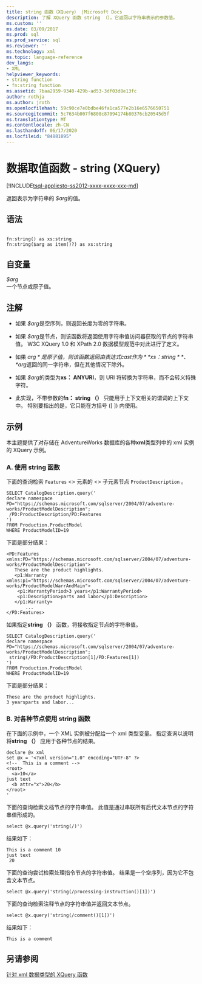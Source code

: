 ```yaml
---
title: string 函数（XQuery） |Microsoft Docs
description: 了解 XQuery 函数 string （），它返回以字符串表示的参数值。
ms.custom: ''
ms.date: 03/09/2017
ms.prod: sql
ms.prod_service: sql
ms.reviewer: ''
ms.technology: xml
ms.topic: language-reference
dev_langs:
- XML
helpviewer_keywords:
- string function
- fn:string function
ms.assetid: 7baa2959-9340-429b-ad53-3df03d8e13fc
author: rothja
ms.author: jroth
ms.openlocfilehash: 59c90ce7e0bdbe46fa1ca577e2b16e6576650751
ms.sourcegitcommit: 5c7634b007f6808c87094174b80376cb20545d5f
ms.translationtype: MT
ms.contentlocale: zh-CN
ms.lasthandoff: 06/17/2020
ms.locfileid: "84881895"
---
```

# <a name="data-accessor-functions---string-xquery"></a>数据取值函数 - string (XQuery)
[!INCLUDE[tsql-appliesto-ss2012-xxxx-xxxx-xxx-md](../includes/tsql-appliesto-ss2012-xxxx-xxxx-xxx-md.md)]

  返回表示为字符串的 *$arg*的值。  
  
## <a name="syntax"></a>语法  
  
```  
  
fn:string() as xs:string  
fn:string($arg as item()?) as xs:string  
```  
  
## <a name="arguments"></a>自变量  
 *$arg*  
 一个节点或原子值。  
  
## <a name="remarks"></a>注解  
  
-   如果 *$arg*是空序列，则返回长度为零的字符串。  
  
-   如果 *$arg*是节点，则该函数将返回使用字符串值访问器获取的节点的字符串值。 W3C XQuery 1.0 和 XPath 2.0 数据模型规范中对此进行了定义。  
  
-   如果 *$arg*是原子值，则该函数返回由表达式 cast 作为**xs： string**、 *$arg*返回的同一字符串，但在其他情况下除外。  
  
-   如果 *$arg*的类型为**xs： ANYURI**，则 URI 将转换为字符串，而不会转义特殊字符。  
  
-   此实现，不带参数的**fn： string （）** 只能用于上下文相关的谓词的上下文中。 特别要指出的是，它只能在方括号 ([ ]) 内使用。  
  
## <a name="examples"></a>示例  
 本主题提供了对存储在 AdventureWorks 数据库的各种**xml**类型列中的 xml 实例的 XQuery 示例。  
  
### <a name="a-using-the-string-function"></a>A. 使用 string 函数  
 下面的查询检索 `Features` <> 元素的 <> 子元素节点 `ProductDescription` 。  
  
```  
SELECT CatalogDescription.query('  
declare namespace PD="https://schemas.microsoft.com/sqlserver/2004/07/adventure-works/ProductModelDescription";  
 /PD:ProductDescription/PD:Features  
')  
FROM Production.ProductModel  
WHERE ProductModelID=19  
```  
  
 下面是部分结果：  
  
```  
<PD:Features xmlns:PD="https://schemas.microsoft.com/sqlserver/2004/07/adventure-works/ProductModelDescription">  
   These are the product highlights.   
   <p1:Warranty xmlns:p1="https://schemas.microsoft.com/sqlserver/2004/07/adventure-works/ProductModelWarrAndMain">  
    <p1:WarrantyPeriod>3 years</p1:WarrantyPeriod>  
    <p1:Description>parts and labor</p1:Description>  
   </p1:Warranty>  
       ...  
</PD:Features>  
```  
  
 如果指定**string （）** 函数，将接收指定节点的字符串值。  
  
```  
SELECT CatalogDescription.query('  
declare namespace PD="https://schemas.microsoft.com/sqlserver/2004/07/adventure-works/ProductModelDescription";  
 string(/PD:ProductDescription[1]/PD:Features[1])  
')  
FROM Production.ProductModel  
WHERE ProductModelID=19  
```  
  
 下面是部分结果：  
  
```  
These are the product highlights.   
3 yearsparts and labor...    
```  
  
### <a name="b-using-the-string-function-on-various-nodes"></a>B. 对各种节点使用 string 函数  
 在下面的示例中，一个 XML 实例被分配给一个 xml 类型变量。 指定查询以说明将**string （）** 应用于各种节点的结果。  
  
```  
declare @x xml  
set @x = '<?xml version="1.0" encoding="UTF-8" ?>  
<!--  This is a comment -->  
<root>  
  <a>10</a>  
just text  
  <b attr="x">20</b>  
</root>  
'  
```  
  
 下面的查询检索文档节点的字符串值。 此值是通过串联所有后代文本节点的字符串值形成的。  
  
```  
select @x.query('string(/)')  
```  
  
 结果如下：  
  
```  
This is a comment 10  
just text  
 20  
```  
  
 下面的查询尝试检索处理指令节点的字符串值。 结果是一个空序列，因为它不包含文本节点。  
  
```  
select @x.query('string(/processing-instruction()[1])')  
```  
  
 下面的查询检索注释节点的字符串值并返回文本节点。  
  
```  
select @x.query('string(/comment()[1])')  
```  
  
 结果如下：  
  
```  
This is a comment   
```  
  
## <a name="see-also"></a>另请参阅  
 [针对 xml 数据类型的 XQuery 函数](../xquery/xquery-functions-against-the-xml-data-type.md)  
  
  
